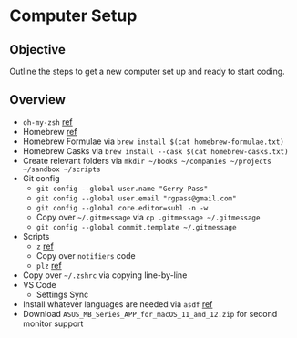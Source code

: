 # Computer Setup

## Objective

Outline the steps to get a new computer set up and ready to start coding.

## Overview

- `oh-my-zsh` [ref](https://ohmyz.sh/#install)
- Homebrew [ref](https://brew.sh/)
- Homebrew Formulae via `brew install $(cat homebrew-formulae.txt)`
- Homebrew Casks via `brew install --cask $(cat homebrew-casks.txt)`
- Create relevant folders via `mkdir ~/books ~/companies ~/projects ~/sandbox ~/scripts`
- Git config
  - `git config --global user.name "Gerry Pass"`
  - `git config --global user.email "rgpass@gmail.com"`
  - `git config --global core.editor=subl -n -w`
  - Copy over `~/.gitmessage` via `cp .gitmessage ~/.gitmessage`
  - `git config --global commit.template ~/.gitmessage`
- Scripts
  - `z` [ref](https://github.com/rupa/z)
  - Copy over `notifiers` code
  - `plz` [ref](https://github.com/rgpass/plz)
- Copy over `~/.zshrc` via copying line-by-line
- VS Code
  - Settings Sync
- Install whatever languages are needed via `asdf` [ref](https://asdf-vm.com/)
- Download `ASUS_MB_Series_APP_for_macOS_11_and_12.zip` for second monitor support
